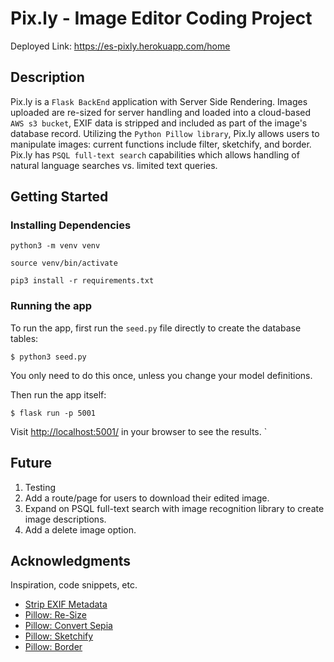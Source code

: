 # Pix.ly - Image Editor Coding Project

Deployed Link: https://es-pixly.herokuapp.com/home

## Description

Pix.ly is a `Flask BackEnd` application with Server Side Rendering. Images uploaded are re-sized for server handling and loaded into a cloud-based `AWS s3 bucket`, EXIF data is stripped and included as part of the image's database record. Utilizing the `Python Pillow library`, Pix.ly allows users to manipulate images: current functions include filter, sketchify, and border. Pix.ly has `PSQL full-text search` capabilities which allows handling of natural language searches vs. limited text queries.


## Getting Started

### Installing Dependencies

```
python3 -m venv venv
```
```
source venv/bin/activate
```
```
pip3 install -r requirements.txt
```

### Running the app

To run the app, first run the `seed.py` file directly to create the database tables:

```
$ python3 seed.py
```

You only need to do this once, unless you change your model definitions.

Then run the app itself:

```
$ flask run -p 5001
```

Visit [http://localhost:5001/](http://localhost:5001/) in your browser to see the results.
`
## Future
1. Testing
2. Add a route/page for users to download their edited image.
3. Expand on PSQL full-text search with image recognition library to create image descriptions.
4. Add a delete image option.


## Acknowledgments

Inspiration, code snippets, etc.
* [Strip EXIF Metadata](https://medium.com/nerd-for-tech/script-to-extract-image-metadata-using-python-and-pillow-library-53a6ae56ccc3)
* [Pillow: Re-Size](https://www.tutorialspoint.com/python_pillow/python_pillow_resizing_an_image.htm)
* [Pillow: Convert Sepia](https://www.codementor.io/@isaib.cicourel/intermediate-image-filters-mj6y7abx4)
* [Pillow: Sketchify](https://www.tutorialspoint.com/python_pillow/python_pillow_adding_filters_to_an_image.htm)
* [Pillow: Border](https://www.blog.pythonlibrary.org/2017/10/26/how-to-add-a-border-to-your-photos-with-python/)
